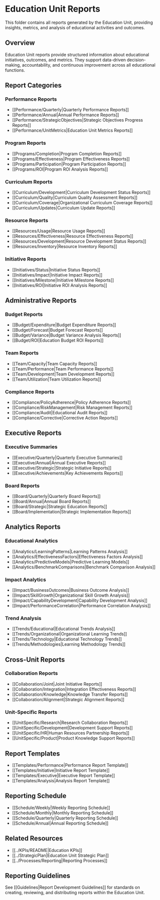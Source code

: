 # Education Unit Reports

This folder contains all reports generated by the Education Unit, providing insights, metrics, and analysis of educational activities and outcomes.

## Overview
Education Unit reports provide structured information about educational initiatives, outcomes, and metrics. They support data-driven decision-making, accountability, and continuous improvement across all educational functions.

## Report Categories

### Performance Reports
- [[Performance/Quarterly|Quarterly Performance Reports]]
- [[Performance/Annual|Annual Performance Reports]]
- [[Performance/StrategicObjectives|Strategic Objectives Progress Reports]]
- [[Performance/UnitMetrics|Education Unit Metrics Reports]]

### Program Reports
- [[Programs/Completion|Program Completion Reports]]
- [[Programs/Effectiveness|Program Effectiveness Reports]]
- [[Programs/Participation|Program Participation Reports]]
- [[Programs/ROI|Program ROI Analysis Reports]]

### Curriculum Reports
- [[Curriculum/Development|Curriculum Development Status Reports]]
- [[Curriculum/Quality|Curriculum Quality Assessment Reports]]
- [[Curriculum/Coverage|Organizational Curriculum Coverage Reports]]
- [[Curriculum/Updates|Curriculum Update Reports]]

### Resource Reports
- [[Resources/Usage|Resource Usage Reports]]
- [[Resources/Effectiveness|Resource Effectiveness Reports]]
- [[Resources/Development|Resource Development Status Reports]]
- [[Resources/Inventory|Resource Inventory Reports]]

### Initiative Reports
- [[Initiatives/Status|Initiative Status Reports]]
- [[Initiatives/Impact|Initiative Impact Reports]]
- [[Initiatives/Milestone|Initiative Milestone Reports]]
- [[Initiatives/ROI|Initiative ROI Analysis Reports]]

## Administrative Reports

### Budget Reports
- [[Budget/Expenditure|Budget Expenditure Reports]]
- [[Budget/Forecast|Budget Forecast Reports]]
- [[Budget/Variance|Budget Variance Analysis Reports]]
- [[Budget/ROI|Education Budget ROI Reports]]

### Team Reports
- [[Team/Capacity|Team Capacity Reports]]
- [[Team/Performance|Team Performance Reports]]
- [[Team/Development|Team Development Reports]]
- [[Team/Utilization|Team Utilization Reports]]

### Compliance Reports
- [[Compliance/PolicyAdherence|Policy Adherence Reports]]
- [[Compliance/RiskManagement|Risk Management Reports]]
- [[Compliance/Audit|Educational Audit Reports]]
- [[Compliance/Corrective|Corrective Action Reports]]

## Executive Reports

### Executive Summaries
- [[Executive/Quarterly|Quarterly Executive Summaries]]
- [[Executive/Annual|Annual Executive Reports]]
- [[Executive/Strategic|Strategic Initiative Reports]]
- [[Executive/Achievements|Key Achievements Reports]]

### Board Reports
- [[Board/Quarterly|Quarterly Board Reports]]
- [[Board/Annual|Annual Board Reports]]
- [[Board/Strategic|Strategic Education Reports]]
- [[Board/Implementation|Strategic Implementation Reports]]

## Analytics Reports

### Educational Analytics
- [[Analytics/LearningPatterns|Learning Patterns Analysis]]
- [[Analytics/EffectivenessFactors|Effectiveness Factors Analysis]]
- [[Analytics/PredictiveModels|Predictive Learning Models]]
- [[Analytics/BenchmarkComparisons|Benchmark Comparison Analysis]]

### Impact Analytics
- [[Impact/BusinessOutcomes|Business Outcome Analysis]]
- [[Impact/SkillGrowth|Organizational Skill Growth Analysis]]
- [[Impact/CapabilityDevelopment|Capability Development Analysis]]
- [[Impact/PerformanceCorrelation|Performance Correlation Analysis]]

### Trend Analysis
- [[Trends/Educational|Educational Trends Analysis]]
- [[Trends/Organizational|Organizational Learning Trends]]
- [[Trends/Technology|Educational Technology Trends]]
- [[Trends/Methodologies|Learning Methodology Trends]]

## Cross-Unit Reports

### Collaboration Reports
- [[Collaboration/Joint|Joint Initiative Reports]]
- [[Collaboration/Integration|Integration Effectiveness Reports]]
- [[Collaboration/Knowledge|Knowledge Transfer Reports]]
- [[Collaboration/Alignment|Strategic Alignment Reports]]

### Unit-Specific Reports
- [[UnitSpecific/Research|Research Collaboration Reports]]
- [[UnitSpecific/Development|Development Support Reports]]
- [[UnitSpecific/HR|Human Resources Partnership Reports]]
- [[UnitSpecific/Product|Product Knowledge Support Reports]]

## Report Templates
- [[Templates/Performance|Performance Report Template]]
- [[Templates/Initiative|Initiative Report Template]]
- [[Templates/Executive|Executive Report Template]]
- [[Templates/Analysis|Analysis Report Template]]

## Reporting Schedule
- [[Schedule/Weekly|Weekly Reporting Schedule]]
- [[Schedule/Monthly|Monthly Reporting Schedule]]
- [[Schedule/Quarterly|Quarterly Reporting Schedule]]
- [[Schedule/Annual|Annual Reporting Schedule]]

## Related Resources
- [[../KPIs/README|Education KPIs]]
- [[../StrategicPlan|Education Unit Strategic Plan]]
- [[../Processes/Reporting|Reporting Processes]]

## Reporting Guidelines
See [[Guidelines|Report Development Guidelines]] for standards on creating, reviewing, and distributing reports within the Education Unit. 